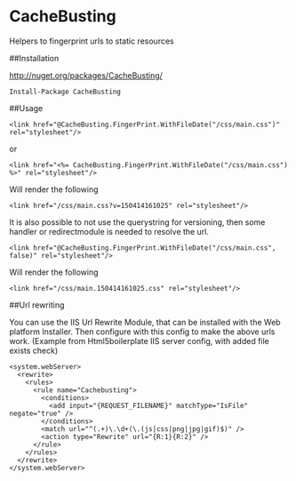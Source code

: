# CacheBusting
Helpers to fingerprint urls to static resources

##Installation

http://nuget.org/packages/CacheBusting/

    Install-Package CacheBusting

##Usage

    <link href="@CacheBusting.FingerPrint.WithFileDate("/css/main.css")" rel="stylesheet"/>

or

    <link href="<%= CacheBusting.FingerPrint.WithFileDate("/css/main.css") %>" rel="stylesheet"/>
  
Will render the following
  
    <link href="/css/main.css?v=150414161025" rel="stylesheet"/>
  
It is also possible to not use the querystring for versioning, then some handler or redirectmodule is needed to resolve the url.

    <link href="@CacheBusting.FingerPrint.WithFileDate("/css/main.css", false)" rel="stylesheet"/>

Will render the following
  
    <link href="/css/main.150414161025.css" rel="stylesheet"/>

##Url rewriting

You can use the IIS Url Rewrite Module, that can be installed with the Web platform Installer. Then configure with this config to make the above urls work. (Example from Html5boilerplate IIS server config, with added file exists check)

    <system.webServer>
      <rewrite>
        <rules>
          <rule name="Cachebusting">
            <conditions>
              <add input="{REQUEST_FILENAME}" matchType="IsFile" negate="true" />
            </conditions>
            <match url="^(.+)\.\d+(\.(js|css|png|jpg|gif)$)" />
            <action type="Rewrite" url="{R:1}{R:2}" />
          </rule>
        </rules>
      </rewrite>
    </system.webServer>

